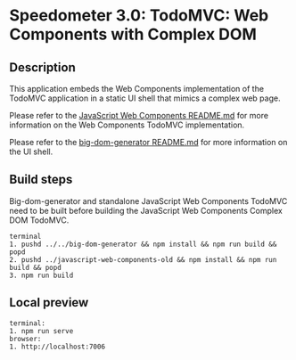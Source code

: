 # Speedometer 3.0: TodoMVC: Web Components with Complex DOM

## Description

This application embeds the Web Components implementation of the TodoMVC application in a static UI shell that mimics a complex web page.

Please refer to the [JavaScript Web Components README.md](../javascript-web-components/README.md) for more information on the Web Components TodoMVC implementation.

Please refer to the [big-dom-generator README.md](../../big-dom-generator/README.md) for more information on the UI shell.

## Build steps

Big-dom-generator and standalone JavaScript Web Components TodoMVC need to be built before building the JavaScript Web Components Complex DOM TodoMVC.

```
terminal
1. pushd ../../big-dom-generator && npm install && npm run build && popd
2. pushd ../javascript-web-components-old && npm install && npm run build && popd
3. npm run build
```

## Local preview

```
terminal:
1. npm run serve
browser:
1. http://localhost:7006
```
